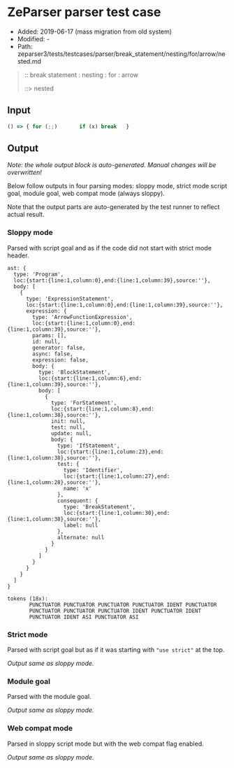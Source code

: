 # ZeParser parser test case

- Added: 2019-06-17 (mass migration from old system)
- Modified: -
- Path: zeparser3/tests/testcases/parser/break_statement/nesting/for/arrow/nested.md

> :: break statement : nesting : for : arrow
>
> ::> nested

## Input

`````js
() => { for (;;)       if (x) break   }
`````

## Output

_Note: the whole output block is auto-generated. Manual changes will be overwritten!_

Below follow outputs in four parsing modes: sloppy mode, strict mode script goal, module goal, web compat mode (always sloppy).

Note that the output parts are auto-generated by the test runner to reflect actual result.

### Sloppy mode

Parsed with script goal and as if the code did not start with strict mode header.

`````
ast: {
  type: 'Program',
  loc:{start:{line:1,column:0},end:{line:1,column:39},source:''},
  body: [
    {
      type: 'ExpressionStatement',
      loc:{start:{line:1,column:0},end:{line:1,column:39},source:''},
      expression: {
        type: 'ArrowFunctionExpression',
        loc:{start:{line:1,column:0},end:{line:1,column:39},source:''},
        params: [],
        id: null,
        generator: false,
        async: false,
        expression: false,
        body: {
          type: 'BlockStatement',
          loc:{start:{line:1,column:6},end:{line:1,column:39},source:''},
          body: [
            {
              type: 'ForStatement',
              loc:{start:{line:1,column:8},end:{line:1,column:38},source:''},
              init: null,
              test: null,
              update: null,
              body: {
                type: 'IfStatement',
                loc:{start:{line:1,column:23},end:{line:1,column:38},source:''},
                test: {
                  type: 'Identifier',
                  loc:{start:{line:1,column:27},end:{line:1,column:28},source:''},
                  name: 'x'
                },
                consequent: {
                  type: 'BreakStatement',
                  loc:{start:{line:1,column:30},end:{line:1,column:38},source:''},
                  label: null
                },
                alternate: null
              }
            }
          ]
        }
      }
    }
  ]
}

tokens (18x):
       PUNCTUATOR PUNCTUATOR PUNCTUATOR PUNCTUATOR IDENT PUNCTUATOR
       PUNCTUATOR PUNCTUATOR PUNCTUATOR IDENT PUNCTUATOR IDENT
       PUNCTUATOR IDENT ASI PUNCTUATOR ASI
`````

### Strict mode

Parsed with script goal but as if it was starting with `"use strict"` at the top.

_Output same as sloppy mode._

### Module goal

Parsed with the module goal.

_Output same as sloppy mode._

### Web compat mode

Parsed in sloppy script mode but with the web compat flag enabled.

_Output same as sloppy mode._
